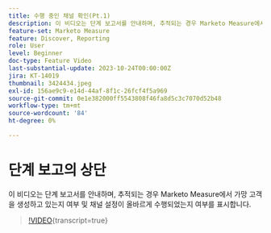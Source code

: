 ```yaml
---
title: 수행 중인 채널 확인(Pt.1)
description: 이 비디오는 단계 보고서를 안내하며, 추적되는 경우 Marketo Measure에서 가망 고객을 생성하고 있는지 여부 및 채널 설정이 올바르게 수행되었는지 여부를 표시합니다.
feature-set: Marketo Measure
feature: Discover, Reporting
role: User
level: Beginner
doc-type: Feature Video
last-substantial-update: 2023-10-24T00:00:00Z
jira: KT-14019
thumbnail: 3424434.jpeg
exl-id: 156ae9c9-e14d-44af-8f1c-26fcf4f5a969
source-git-commit: 0e1e382000ff5543808f46fa8d5c3c7070d52b48
workflow-type: tm+mt
source-wordcount: '84'
ht-degree: 0%

---
```


# 단계 보고의 상단

이 비디오는 단계 보고서를 안내하며, 추적되는 경우 Marketo Measure에서 가망 고객을 생성하고 있는지 여부 및 채널 설정이 올바르게 수행되었는지 여부를 표시합니다.

>[!VIDEO](https://video.tv.adobe.com/v/3441787/?learn=on&captions=kor){transcript=true}

